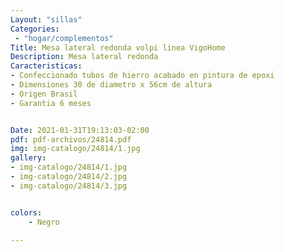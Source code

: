 ```yaml
---
Layout: "sillas"
Categories:
 - "hogar/complementos"
Title: Mesa lateral redonda volpi linea VigoHome 
Description: Mesa lateral redonda 
Caracteristicas: 
- Confeccionado tubos de hierro acabado en pintura de epoxi 
- Dimensiones 30 de diametro x 56cm de altura
- Origen Brasil 
- Garantia 6 meses 


Date: 2021-01-31T19:13:03-02:00
pdf: pdf-archivos/24814.pdf
img: img-catalogo/24814/1.jpg
gallery: 
- img-catalogo/24814/1.jpg
- img-catalogo/24814/2.jpg
- img-catalogo/24814/3.jpg


colors:
    - Negro

---
```

